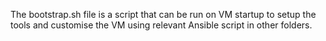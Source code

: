 The bootstrap.sh file is a script that can be run on VM startup to setup the tools and customise the VM using relevant Ansible script in other folders.
